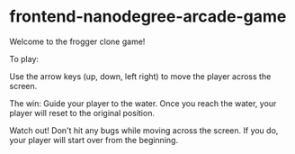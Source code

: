 frontend-nanodegree-arcade-game
===============================

Welcome to the frogger clone game!

To play:

Use the arrow keys (up, down, left right) to move the player across the screen.

The win:
Guide your player to the water. Once you reach the water, your player will reset to the original position.

Watch out! Don't hit any bugs while moving across the screen. If you do, your player will start over from the beginning.
